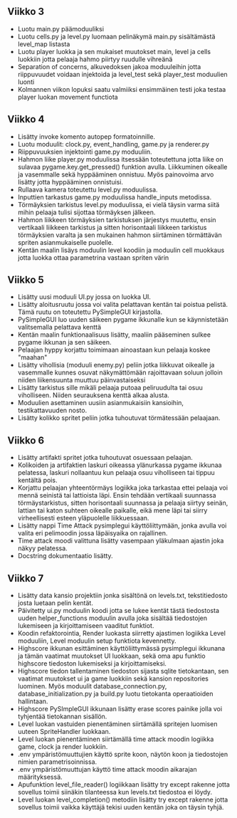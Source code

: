 ## Viikko 3

- Luotu main.py päämoduuliksi
- Luotu cells.py ja level.py luomaan pelinäkymä main.py sisältämästä level_map listasta
- Luotu player luokka ja sen mukaiset muutokset main, level ja cells luokkiin jotta pelaaja hahmo piirtyy ruudulle vihreänä
- Separation of concerns, alkuvedoksen jakoa moduuleihin jotta riippuvuudet voidaan injektoida ja level_test sekä player_test moduulien luonti
- Kolmannen viikon lopuksi saatu valmiiksi ensimmäinen testi joka testaa player luokan movement functiota

## Viikko 4

- Lisätty invoke komento autopep formatoinnille.
- Luotu moduulit: clock.py, event_handling, game.py ja renderer.py
- Riippuvuuksien injektointi game.py moduuliin. 
- Hahmon liike player.py moduulissa itsessään toteutettuna jotta liike on sulavaa pygame.key.get_pressed() funktion avulla. Liikkuminen oikealle ja vasemmalle sekä hyppääminen onnistuu. Myös painovoima arvo lisätty jotta hyppääminen onnistuisi. 
- Rullaava kamera toteutettu level.py moduulissa. 
- Inputtien tarkastus game.py moduulissa handle_inputs metodissa. 
- Törmäyksien tarkistus level.py moduulissa, ei vielä täysin varma siitä mihin pelaaja tulisi sijottaa törmäyksen jälkeen.
- Hahmon liikkeen törmäyksien tarkistuksen järjestys muutettu, ensin vertikaali liikkeen tarkistus ja sitten horisontaali liikkeen tarkistus törmäyksien varalta ja sen mukainen hahmon siirtäminen törmättävän spriten asianmukaiselle puolelle. 
- Kentän maalin lisäys moduulin level koodiin ja moduulin cell muokkaus jotta luokka ottaa parametrina vastaan spriten värin

## Viikko 5

- Lisätty uusi moduuli UI.py jossa on luokka UI.
- Lisätty aloitusruutu jossa voi valita pelattavan kentän tai poistua pelistä. Tämä ruutu on toteutettu PySimpleGUI kirjastolla.
- PySimpleGUI luo uuden säikeen pygame ikkunalle kun se käynnistetään valitsemalla pelattava kenttä
- Kentän maalin funktionaalisuus lisätty, maaliin pääseminen sulkee pygame ikkunan ja sen säikeen.
- Pelaajan hyppy korjattu toimimaan ainoastaan kun pelaaja koskee "maahan"
- Lisätty vihollisia (moduuli enemy.py) peliin jotka liikkuvat oikealle ja vasemmalle kunnes osuvat näkymättömään rajoittavaan soluun jolloin niiden liikensuunta muuttuu päinvastaiseksi
- Lisätty tarkistus sille mikäli pelaaja putoaa peliruudulta tai osuu viholliseen. Niiden seurauksena kenttä alkaa alusta.
- Moduulien asettaminen uusiin asianmukaisiin kansioihin, testikattavuuden nosto.
- Lisätty kolikko spritet peliin jotka tuhoutuvat törmätessään pelaajaan.

## Viikko 6

- Lisätty artifakti spritet jotka tuhoutuvat osuessaan pelaajan.
- Kolikoiden ja artifaktien laskuri oikeassa ylänurkassa pygame ikkunaa pelatessa, laskuri nollaantuu kun pelaaja osuu viholliseen tai tippuu kentältä pois.
- Korjattu pelaajan yhteentörmäys logiikka joka tarkastaa ettei pelaaja voi mennä seinistä tai lattioista läpi. Ensin tehdään vertikaali suunnassa törmäystarkistus, sitten horisontaali suunnassa ja pelaaja siirtyy seinän, lattian tai katon suhteen oikealle paikalle, eikä mene läpi tai siirry virheellisesti esteen yläpuolelle liikkuessaan. 
- Lisätty nappi Time Attack pysimplegui käyttöliittymään, jonka avulla voi valita eri pelimoodin jossa läpäisyaika on rajallinen.
- Time attack moodi valittuna lisätty vasempaan yläkulmaan ajastin joka näkyy pelatessa.
- Docstring dokumentaatio lisätty. 

## Viikko 7

- Lisätty data kansio projektiin jonka sisältönä on levels.txt, tekstitiedosto josta luetaan pelin kentät. 
- Päivitetty ui.py moduulin koodi jotta se lukee kentät tästä tiedostosta uuden helper_functions moduulin avulla joka sisältää tiedostojen lukemiseen ja kirjoittamiseen vaaditut funktiot. 
- Koodin refaktorointia, Render luokasta siirretty ajastimen logiikka Level moduuliin, Level moduulin setup funktiota kevennetty. 
- Highscore ikkunan esittäminen käyttöliittymässä pysimplegui ikkunana ja tämän vaatimat muutokset UI luokkaan, sekä oma apu funktio highscore tiedoston lukemiseksi ja kirjoittamiseksi.
- Highscore tiedon tallentaminen tiedoston sijasta sqlite tietokantaan, sen vaatimat muutokset ui ja game luokkiin sekä kansion repositories luominen. Myös moduulit database_connection.py, database_initialization.py ja build.py luotu tietokanta operaatioiden hallintaan. 
- Highscore PySImpleGUI ikkunaan lisätty erase scores painike jolla voi tyhjentää tietokannan sisällön. 
- Level luokan vastuiden pienentäminen siirtämällä spritejen luomisen uuteen SpriteHandler luokkaan.
- Level luokan pienentäminen siirtämällä time attack moodin logiikka game, clock ja render luokkiin. 
- .env ympäristömuuttujien käyttö sprite koon, näytön koon ja tiedostojen nimien parametrisoinnissa.
- .env ympäristömuuttujan käyttö time attack moodin aikarajan määrityksessä. 
- Apufunktion level_file_reader() logiikkaan lisätty try except rakenne jotta sovellus toimii siinäkin tilanteessa kun levels.txt tiedostoa ei löydy. 
- Level luokan level_completion() metodiin lisätty try except rakenne jotta sovellus toimii vaikka käyttäjä tekisi uuden kentän joka on täysin tyhjä. 

